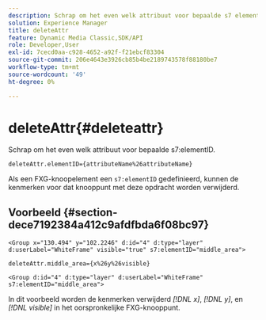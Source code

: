 ```yaml
---
description: Schrap om het even welk attribuut voor bepaalde s7 elementID.
solution: Experience Manager
title: deleteAttr
feature: Dynamic Media Classic,SDK/API
role: Developer,User
exl-id: 7cecd0aa-c928-4652-a92f-f21ebcf83304
source-git-commit: 206e4643e3926cb85b4be2189743578f88180be7
workflow-type: tm+mt
source-wordcount: '49'
ht-degree: 0%

---
```


# deleteAttr{#deleteattr}

Schrap om het even welk attribuut voor bepaalde s7:elementID.

`deleteAttr.elementID={attributeName%26attributeName}`

Als een FXG-knoopelement een `s7:elementID` gedefinieerd, kunnen de kenmerken voor dat knooppunt met deze opdracht worden verwijderd.

## Voorbeeld {#section-dece7192384a412c9afdfbda6f08bc97}

`<Group x="130.494" y="102.2246" d:id="4" d:type="layer" d:userLabel="WhiteFrame" visible="true" s7:elementID="middle_area">`

`deleteAttr.middle_area={x%26y%26visible}`

`<Group d:id="4" d:type="layer" d:userLabel="WhiteFrame" s7:elementID="middle_area">`

In dit voorbeeld worden de kenmerken verwijderd *[!DNL x]*, *[!DNL y]*, en *[!DNL visible]* in het oorspronkelijke FXG-knooppunt.
